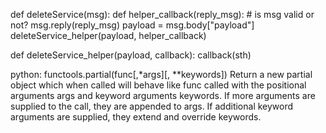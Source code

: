 def deleteService(msg):
    def helper_callback(reply_msg):
        # is msg valid or not?
        msg.reply(reply_msg)
    payload = msg.body["payload"]
    deleteService_helper(payload, helper_callback)

def deleteService_helper(payload, callback):
    callback(sth)

python: functools.partial(func[,*args][, **keywords]) 
Return a new partial object which when called will behave like func called with the positional arguments args and keyword arguments keywords. If more arguments are supplied to the call, they are appended to args. If additional keyword arguments are supplied, they extend and override keywords.